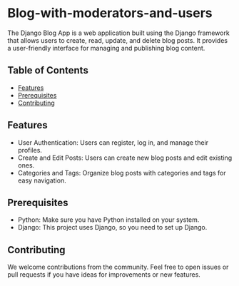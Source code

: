 # Blog-with-moderators-and-users
The Django Blog App is a web application built using the Django framework that allows users to create, read, update, and delete blog posts. It provides a user-friendly interface for managing and publishing blog content.

## Table of Contents

- [Features](#features)
- [Prerequisites](#prerequisites)
- [Contributing](#contributing)

## Features
- User Authentication: Users can register, log in, and manage their profiles.
- Create and Edit Posts: Users can create new blog posts and edit existing ones.
- Categories and Tags: Organize blog posts with categories and tags for easy navigation.
  
## Prerequisites

- Python: Make sure you have Python installed on your system.
- Django: This project uses Django, so you need to set up Django.
 
## Contributing

We welcome contributions from the community. Feel free to open issues or pull requests if you have ideas for improvements or new features.
